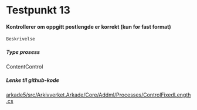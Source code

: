 # Testpunkt 13
#### Kontrollerer om oppgitt postlengde er korrekt (kun for fast format)

```
Beskrivelse
```

##### Type prosess
ContentControl

##### Lenke til github-kode
[arkade5/src/Arkivverket.Arkade/Core/Addml/Processes/ControlFixedLength.cs](https://github.com/arkivverket/arkade5/blob/master/src/Arkivverket.Arkade/Core/Addml/Processes/ControlFixedLength.cs)